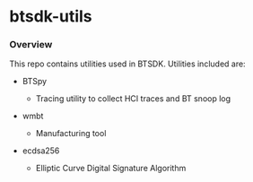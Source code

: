 # btsdk-utils

### Overview

This repo contains utilities used in BTSDK. Utilities included are:

* BTSpy<br/>
    * Tracing utility to collect HCI traces and BT snoop log<br/>


* wmbt<br/>
    * Manufacturing tool<br/>


* ecdsa256<br/>
    * Elliptic Curve Digital Signature Algorithm<br/>
